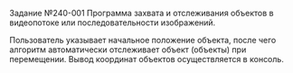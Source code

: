Задание №240-001
Программа захвата и отслеживания объектов в видеопотоке или последовательности изображений.

Пользователь указывает начальное положение объекта, после
чего алгоритм автоматически отслеживает объект (объекты) при перемещении.
Вывод координат объектов осуществляется в консоль.
